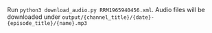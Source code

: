 Run `python3 download_audio.py RRM1965940456.xml`. 
Audio files will be downloaded under `output/{channel_title}/{date}-{episode_title}/{name}.mp3`